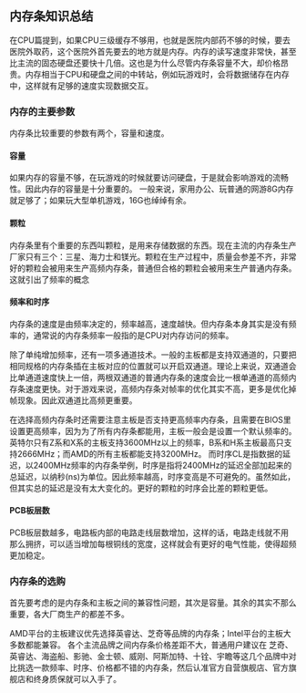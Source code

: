 ## 内存条知识总结

在CPU篇提到，如果CPU三级缓存不够用，也就是医院内部药不够的时候，要去医院外取药，这个医院外首先要去的地方就是内存。内存的读写速度非常快，甚至比主流的固态硬盘还要快十几倍。这也是为什么尽管内存条容量不大，却价格昂贵。内存相当于CPU和硬盘之间的中转站，例如玩游戏时，会将数据储存在内存中，这样就有足够的速度实现数据交互。
### 内存的主要参数
内存条比较重要的参数有两个，容量和速度。
#### 容量
如果内存的容量不够，在玩游戏的时候就要访问硬盘，于是就会影响游戏的流畅性。因此内存的容量是十分重要的。
一般来说，家用办公、玩普通的网游8G内存就足够了；如果玩大型单机游戏，16G也绰绰有余。
#### 颗粒
内存条里有个重要的东西叫颗粒，是用来存储数据的东西。现在主流的内存条生产厂家只有三个：三星、海力士和镁光。颗粒在生产过程中，质量会参差不齐，非常好的颗粒会被用来生产高频内存条，普通但合格的颗粒会被用来生产普通内存条。这就引出了频率的概念
#### 频率和时序
内存条的速度是由频率决定的，频率越高，速度越快。但内存条本身其实是没有频率的，通常说的内存条频率一般指的是CPU对内存访问的频率。

除了单纯增加频率，还有一项多通道技术。一般的主板都是支持双通道的，只要把相同规格的内存条插在主板对应的位置就可以开启双通道。理论上来说，双通道会比单通道速度快上一倍，两根双通道的普通内存条的速度会比一根单通道的高频内存条速度更快。对于游戏来说，高频内存条对帧率的优化其实不高，更多是优化掉帧现象。因此双通道比高频更重要。

在选择高频内存条时还需要注意主板是否支持更高频率内存条，且需要在BIOS里设置更高频率，因为为了所有内存条都能用，主板一般会是设置一个默认频率的。英特尔只有Z系和X系的主板支持3600MHz以上的频率，B系和H系主板最高只支持2666MHz；而AMD的所有主板都能支持3200MHz。
而时序CL是指数据的延迟，以2400MHz频率的内存条举例，时序是指将2400MHz的延迟全部加起来的总延迟，以纳秒(ns)为单位。因此频率越高，时序变高是不可避免的。虽然如此，但其实总的延迟是没有太大变化的。更好的颗粒的时序会比差的颗粒更低。

#### PCB板层数
PCB板层数越多，电路板内部的电路走线层数增加，这样的话，电路走线就不用那么拥挤，可以适当增加每根铜线的宽度，这样就会有更好的电气性能，使得超频更加稳定。
### 内存条的选购
首先要考虑的是内存条和主板之间的兼容性问题，其次是容量。其余的其实不那么重要，各大厂商生产的都差不多。

AMD平台的主板建议优先选择英睿达、芝奇等品牌的内存条；Intel平台的主板大多数都能兼容。
各个主流品牌之间内存条价格差距不大，普通用户建议在 芝奇、英睿达、海盗船、影驰、金士顿、威刚、阿斯加特、十铨、宇瞻等这几个品牌中对比挑选一款频率、时序、价格都不错的内存条，然后认准官方自营旗舰店、官方旗舰店和终身质保就可以入手了。